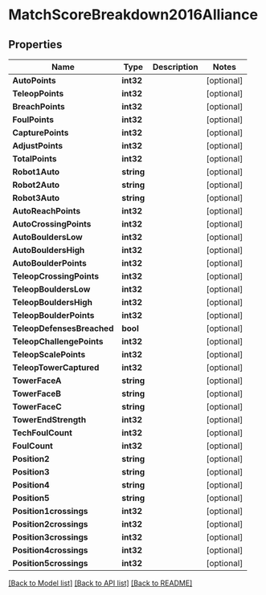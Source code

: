 # MatchScoreBreakdown2016Alliance

## Properties

Name | Type | Description | Notes
------------ | ------------- | ------------- | -------------
**AutoPoints** | **int32** |  | [optional] 
**TeleopPoints** | **int32** |  | [optional] 
**BreachPoints** | **int32** |  | [optional] 
**FoulPoints** | **int32** |  | [optional] 
**CapturePoints** | **int32** |  | [optional] 
**AdjustPoints** | **int32** |  | [optional] 
**TotalPoints** | **int32** |  | [optional] 
**Robot1Auto** | **string** |  | [optional] 
**Robot2Auto** | **string** |  | [optional] 
**Robot3Auto** | **string** |  | [optional] 
**AutoReachPoints** | **int32** |  | [optional] 
**AutoCrossingPoints** | **int32** |  | [optional] 
**AutoBouldersLow** | **int32** |  | [optional] 
**AutoBouldersHigh** | **int32** |  | [optional] 
**AutoBoulderPoints** | **int32** |  | [optional] 
**TeleopCrossingPoints** | **int32** |  | [optional] 
**TeleopBouldersLow** | **int32** |  | [optional] 
**TeleopBouldersHigh** | **int32** |  | [optional] 
**TeleopBoulderPoints** | **int32** |  | [optional] 
**TeleopDefensesBreached** | **bool** |  | [optional] 
**TeleopChallengePoints** | **int32** |  | [optional] 
**TeleopScalePoints** | **int32** |  | [optional] 
**TeleopTowerCaptured** | **int32** |  | [optional] 
**TowerFaceA** | **string** |  | [optional] 
**TowerFaceB** | **string** |  | [optional] 
**TowerFaceC** | **string** |  | [optional] 
**TowerEndStrength** | **int32** |  | [optional] 
**TechFoulCount** | **int32** |  | [optional] 
**FoulCount** | **int32** |  | [optional] 
**Position2** | **string** |  | [optional] 
**Position3** | **string** |  | [optional] 
**Position4** | **string** |  | [optional] 
**Position5** | **string** |  | [optional] 
**Position1crossings** | **int32** |  | [optional] 
**Position2crossings** | **int32** |  | [optional] 
**Position3crossings** | **int32** |  | [optional] 
**Position4crossings** | **int32** |  | [optional] 
**Position5crossings** | **int32** |  | [optional] 

[[Back to Model list]](../README.md#documentation-for-models) [[Back to API list]](../README.md#documentation-for-api-endpoints) [[Back to README]](../README.md)


